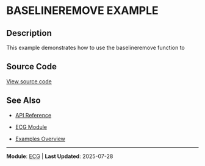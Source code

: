 # BASELINEREMOVE EXAMPLE

## Description

This example demonstrates how to use the baselineremove function to

## Source Code

[View source code](../../examples/ecg/baselineremoveExample.m)

## See Also

- [API Reference](../api/README.md)

- [ECG Module](../api/ecg/README.md)
- [Examples Overview](README.md)

---

**Module**: [ECG](../api/ecg/README.md) | **Last Updated**: 2025-07-28
